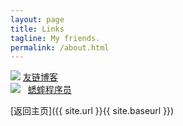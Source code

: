 ```yaml
---
layout: page
title: Links
tagline: My friends.
permalink: /about.html
---
```


<div class="link-chip">
  <img src="http://emlog.club/logo.jpg" class="link-chip-icon">
  <a class="link-chip-title" href="http://emlog.club/">友链博客</a>
</div>

<div class="link-chip">
  <img src="http://www.huisai.top/usr/files/icon.jpg" class="link-chip-icon" style="float:left">
  <a class="link-chip-title" href="http://www.huisai.top/">蟋蟀程序员</a>
</div>

[返回主页]({{ site.url }}{{ site.baseurl }})
